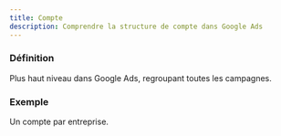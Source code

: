 ```yaml
---
title: Compte
description: Comprendre la structure de compte dans Google Ads
---
```


### Définition
Plus haut niveau dans Google Ads, regroupant toutes les campagnes.

### Exemple
Un compte par entreprise.